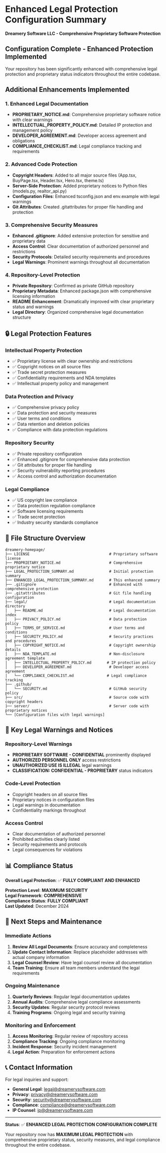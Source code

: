 # Enhanced Legal Protection Configuration Summary

**Dreamery Software LLC - Comprehensive Proprietary Software Protection**

## Configuration Complete - Enhanced Protection Implemented

Your repository has been significantly enhanced with comprehensive legal protection and proprietary status indicators throughout the entire codebase.

## Additional Enhancements Implemented

### 1. Enhanced Legal Documentation
- **PROPRIETARY_NOTICE.md**: Comprehensive proprietary software notice with clear warnings
- **INTELLECTUAL_PROPERTY_POLICY.md**: Detailed IP protection and management policy
- **DEVELOPER_AGREEMENT.md**: Developer access agreement and obligations
- **COMPLIANCE_CHECKLIST.md**: Legal compliance tracking and requirements

### 2. Advanced Code Protection
- **Copyright Headers**: Added to all major source files (App.tsx, BuyPage.tsx, Header.tsx, Hero.tsx, theme.ts)
- **Server-Side Protection**: Added proprietary notices to Python files (models.py, realtor_api.py)
- **Configuration Files**: Enhanced tsconfig.json and env.example with legal warnings
- **Git Attributes**: Created .gitattributes for proper file handling and protection

### 3. Comprehensive Security Measures
- **Enhanced .gitignore**: Added extensive protection for sensitive and proprietary data
- **Access Control**: Clear documentation of authorized personnel and restrictions
- **Security Protocols**: Detailed security requirements and procedures
- **Legal Warnings**: Prominent warnings throughout all documentation

### 4. Repository-Level Protection
- **Private Repository**: Confirmed as private GitHub repository
- **Proprietary Metadata**: Enhanced package.json with comprehensive licensing information
- **README Enhancement**: Dramatically improved with clear proprietary status and warnings
- **Legal Directory**: Organized comprehensive legal documentation structure

## 🔒 Legal Protection Features

### Intellectual Property Protection
- ✅ Proprietary license with clear ownership and restrictions
- ✅ Copyright notices on all source files
- ✅ Trade secret protection measures
- ✅ Confidentiality requirements and NDA templates
- ✅ Intellectual property policy and management

### Data Protection and Privacy
- ✅ Comprehensive privacy policy
- ✅ Data protection and security measures
- ✅ User terms and conditions
- ✅ Data retention and deletion policies
- ✅ Compliance with data protection regulations

### Repository Security
- ✅ Private repository configuration
- ✅ Enhanced .gitignore for comprehensive data protection
- ✅ Git attributes for proper file handling
- ✅ Security vulnerability reporting procedures
- ✅ Access control and authorization documentation

### Legal Compliance
- ✅ US copyright law compliance
- ✅ Data protection regulation compliance
- ✅ Software licensing requirements
- ✅ Trade secret protection
- ✅ Industry security standards compliance

## 📁 File Structure Overview

```
dreamery-homepage/
├── LICENSE                                    # Proprietary software license
├── PROPRIETARY_NOTICE.md                      # Comprehensive proprietary notice
├── LEGAL_PROTECTION_SUMMARY.md                # Initial protection summary
├── ENHANCED_LEGAL_PROTECTION_SUMMARY.md       # This enhanced summary
├── .gitignore                                 # Enhanced with comprehensive protection
├── .gitattributes                             # Git file handling configuration
├── legal/                                     # Legal documentation directory
│   ├── README.md                              # Legal documentation index
│   ├── PRIVACY_POLICY.md                      # Data protection policy
│   ├── TERMS_OF_SERVICE.md                    # User terms and conditions
│   ├── SECURITY_POLICY.md                     # Security practices and procedures
│   ├── COPYRIGHT_NOTICE.md                    # Copyright ownership details
│   ├── NDA_TEMPLATE.md                        # Non-disclosure agreement template
│   ├── INTELLECTUAL_PROPERTY_POLICY.md       # IP protection policy
│   ├── DEVELOPER_AGREEMENT.md                 # Developer access agreement
│   └── COMPLIANCE_CHECKLIST.md               # Legal compliance tracking
├── .github/
│   └── SECURITY.md                            # GitHub security policy
├── src/                                       # Source code with copyright headers
├── server/                                    # Server code with proprietary notices
└── [Configuration files with legal warnings]
```

## 🚨 Key Legal Warnings and Notices

### Repository-Level Warnings
- **PROPRIETARY SOFTWARE - CONFIDENTIAL** prominently displayed
- **AUTHORIZED PERSONNEL ONLY** access restrictions
- **UNAUTHORIZED USE IS ILLEGAL** legal warnings
- **CLASSIFICATION: CONFIDENTIAL - PROPRIETARY** status indicators

### Code-Level Protection
- Copyright headers on all source files
- Proprietary notices in configuration files
- Legal warnings in documentation
- Confidentiality markings throughout

### Access Control
- Clear documentation of authorized personnel
- Prohibited activities clearly listed
- Security requirements and protocols
- Legal consequences for violations

## 📊 Compliance Status

**Overall Legal Protection**: ✅ **FULLY COMPLIANT AND ENHANCED**

**Protection Level**: **MAXIMUM SECURITY**  
**Legal Framework**: **COMPREHENSIVE**  
**Compliance Status**: **FULLY COMPLIANT**  
**Last Updated**: December 2024

## 🔄 Next Steps and Maintenance

### Immediate Actions
1. **Review All Legal Documents**: Ensure accuracy and completeness
2. **Update Contact Information**: Replace placeholder addresses with actual company information
3. **Legal Counsel Review**: Have legal counsel review all documentation
4. **Team Training**: Ensure all team members understand the legal requirements

### Ongoing Maintenance
1. **Quarterly Reviews**: Regular legal documentation updates
2. **Annual Audits**: Comprehensive legal compliance assessments
3. **Security Updates**: Regular security protocol reviews
4. **Training Programs**: Ongoing legal and security training

### Monitoring and Enforcement
1. **Access Monitoring**: Regular review of repository access
2. **Compliance Tracking**: Ongoing compliance monitoring
3. **Incident Response**: Security incident management
4. **Legal Action**: Preparation for enforcement actions

## 📞 Contact Information

For legal inquiries and support:
- **General Legal**: legal@dreamerysoftware.com
- **Privacy**: privacy@dreamerysoftware.com
- **Security**: security@dreamerysoftware.com
- **Compliance**: compliance@dreamerysoftware.com
- **IP Counsel**: ip@dreamerysoftware.com

---

**Status**: ✅ **ENHANCED LEGAL PROTECTION CONFIGURATION COMPLETE**

Your repository now has **MAXIMUM LEGAL PROTECTION** with comprehensive proprietary status, security measures, and legal compliance throughout the entire codebase.
